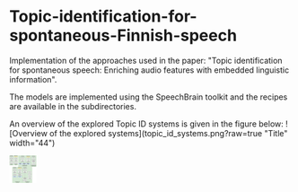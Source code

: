 # Topic-identification-for-spontaneous-Finnish-speech

Implementation of the approaches used in the paper: "Topic identification for spontaneous speech: Enriching audio features with embedded linguistic information".

The models are implemented using the SpeechBrain toolkit and the recipes are available in the subdirectories.

An overview of the explored Topic ID systems is given in the figure below:
![Overview of the explored systems](topic_id_systems.png?raw=true "Title" width="44")

<img src="topic_id_systems.png" width="48">
